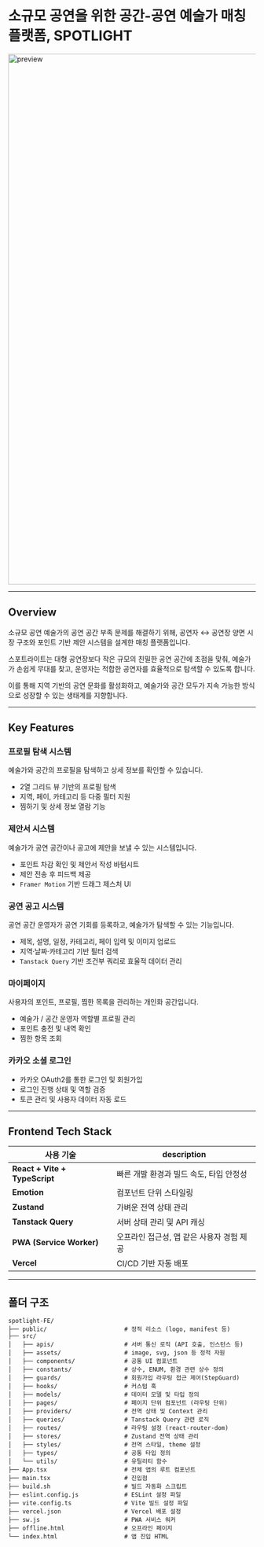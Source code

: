 # 소규모 공연을 위한 공간-공연 예술가 매칭 플랫폼, SPOTLIGHT
<img width="1920" height="1080" alt="preview" src="https://github.com/user-attachments/assets/cdd15bd2-ec33-4b7b-99ad-7152bf72d269" />

---
## Overview

소규모 공연 예술가의 공연 공간 부족 문제를 해결하기 위해,
공연자 ↔ 공연장 양면 시장 구조와 포인트 기반 제안 시스템을 설계한 매칭 플랫폼입니다.

스포트라이트는 대형 공연장보다 작은 규모의 친밀한 공연 공간에 초점을 맞춰,
예술가가 손쉽게 무대를 찾고, 운영자는 적합한 공연자를 효율적으로 탐색할 수 있도록 합니다.

이를 통해 지역 기반의 공연 문화를 활성화하고,
예술가와 공간 모두가 지속 가능한 방식으로 성장할 수 있는 생태계를 지향합니다.

---
## Key Features

### 프로필 탐색 시스템  
예술가와 공간의 프로필을 탐색하고 상세 정보를 확인할 수 있습니다.  
- 2열 그리드 뷰 기반의 프로필 탐색  
- 지역, 페이, 카테고리 등 다중 필터 지원  
- 찜하기 및 상세 정보 열람 기능  

### 제안서 시스템  
예술가가 공연 공간이나 공고에 제안을 보낼 수 있는 시스템입니다.  
- 포인트 차감 확인 및 제안서 작성 바텀시트  
- 제안 전송 후 피드백 제공  
- `Framer Motion` 기반 드래그 제스처 UI

### 공연 공고 시스템  
공연 공간 운영자가 공연 기회를 등록하고, 예술가가 탐색할 수 있는 기능입니다.  
- 제목, 설명, 일정, 카테고리, 페이 입력 및 이미지 업로드  
- 지역·날짜·카테고리 기반 필터 검색  
- `Tanstack Query` 기반 조건부 쿼리로 효율적 데이터 관리  

### 마이페이지  
사용자의 포인트, 프로필, 찜한 목록을 관리하는 개인화 공간입니다.  
- 예술가 / 공간 운영자 역할별 프로필 관리  
- 포인트 충전 및 내역 확인  
- 찜한 항목 조회  

### 카카오 소셜 로그인  
- 카카오 OAuth2를 통한 로그인 및 회원가입  
- 로그인 진행 상태 및 역할 검증  
- 토큰 관리 및 사용자 데이터 자동 로드  

---
## Frontend Tech Stack

| 사용 기술 | description |
|------------|-------------|
| **React + Vite + TypeScript** | 빠른 개발 환경과 빌드 속도, 타입 안정성 |
| **Emotion** | 컴포넌트 단위 스타일링 |
| **Zustand** | 가벼운 전역 상태 관리 |
| **Tanstack Query** | 서버 상태 관리 및 API 캐싱 |
| **PWA (Service Worker)** | 오프라인 접근성, 앱 같은 사용자 경험 제공 |
| **Vercel** | CI/CD 기반 자동 배포 |

---

## 폴더 구조
```
spotlight-FE/
├── public/                      # 정적 리소스 (logo, manifest 등)
├── src/                        
│   ├── apis/                    # 서버 통신 로직 (API 호출, 인스턴스 등)
│   ├── assets/                  # image, svg, json 등 정적 자원
│   ├── components/              # 공통 UI 컴포넌트
│   ├── constants/               # 상수, ENUM, 환경 관련 상수 정의
│   ├── guards/                  # 회원가입 라우팅 접근 제어(StepGuard)
│   ├── hooks/                   # 커스텀 훅
│   ├── models/                  # 데이터 모델 및 타입 정의
│   ├── pages/                   # 페이지 단위 컴포넌트 (라우팅 단위)
│   ├── providers/               # 전역 상태 및 Context 관리
│   ├── queries/                 # Tanstack Query 관련 로직
│   ├── routes/                  # 라우팅 설정 (react-router-dom)
│   ├── stores/                  # Zustand 전역 상태 관리 
│   ├── styles/                  # 전역 스타일, theme 설정
│   ├── types/                   # 공통 타입 정의
│   └── utils/                   # 유틸리티 함수 
├── App.tsx                      # 전체 앱의 루트 컴포넌트
├── main.tsx                     # 진입점
├── build.sh                     # 빌드 자동화 스크립트
├── eslint.config.js             # ESLint 설정 파일
├── vite.config.ts               # Vite 빌드 설정 파일
├── vercel.json                  # Vercel 배포 설정
├── sw.js                        # PWA 서비스 워커
├── offline.html                 # 오프라인 페이지
└── index.html                   # 앱 진입 HTML
```
